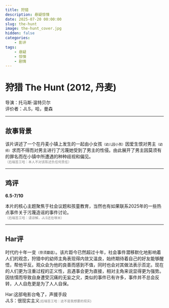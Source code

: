 ```yaml
---
title: 狩猎
description: 悬疑惊悚
date: 2025-07-20 00:00:00
slug: the-hunt
image: the-hunt_cover.jpg
hidden: false
categories:
    - 影评
tags:
    - 悬疑
    - 惊悚
    - 剧情
---
```


# **狩猎 The Hunt (2012, 丹麦)**
导演：托马斯·温特贝尔  
评价者：JLS，哈，曼森  

***

## **故事背景**  

该片讲述了一个在丹麦小镇上发生的一起由小女孩<span style="font-size:0.75em !important">（幼儿园小孩）</span>因爱生恨对男主<span style="font-size:0.75em !important">（幼师）</span>求而不得而对男主进行了污蔑她受到了男主的性侵。由此展开了男主因莫须有的罪名而在小镇中所遭遇的种种歧视和偏见。  
<span style="font-size:0.75em !important; color:gray !important;">（后端苦工哈：本人不对该陈述负任何责任）</span>  
***
## **鸡评**
**6.5-7/10**  

本片的核心主题聚焦于社会议题和孩童教育，当然也有如果联系2025年的一些热点事件关于污蔑造谣的事件讨论。  
<span style="font-size:0.75em !important; color:gray !important;">（后端苦工哈：请谅解，JLS还在啄米）</span>   

***  

## **Har评**

时代约十年一变<span style="font-size:0.8em">（奈须蘑菇）</span>。该片距今已然超过十年，社会事件潜移默化地影响着人们的观念，狩猎中的幼师主角表现得内敛又温良，始终期待着自己的好友能够醒悟，帮他平反。观众会为他的良善而感到不值，同时也会对其做法表示否定。现在的人们更为注重过程的正义性，且遇事会更为直接，相对主角来说显得更为强势。因怯懦而导致自身遭受沉痛的无妄之灾，类似的事件已有许多，事件并不总会反转，人人自危更是为了人人自保。

Har:这部电影台龟了，声援手段  
JLS：很现实主义<span style="font-size:0.75em !important; color:gray !important;">(后端苦工哈：这不是我想要的现实)</span>